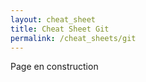 ```yaml
---
layout: cheat_sheet
title: Cheat Sheet Git
permalink: /cheat_sheets/git
---
```


Page en construction
